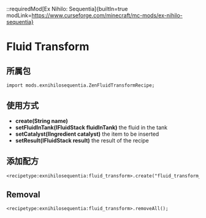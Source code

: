 ::requiredMod[Ex Nihilo: Sequentia]{builtIn=true modLink=https://www.curseforge.com/minecraft/mc-mods/ex-nihilo-sequentia}

# Fluid Transform

## 所属包
`import mods.exnihilosequentia.ZenFluidTransformRecipe;`

## 使用方式
- **create(String name)**
- **setFluidInTank(IFluidStack fluidInTank)** the fluid in the tank
- **setCatalyst(IIngredient catalyst)** the item to be inserted
- **setResult(IFluidStack result)** the result of the recipe


## 添加配方

```zenscript
<recipetype:exnihilosequentia:fluid_transform>.create("fluid_transform_test").setFluidInTank(<fluid:minecraft:lava>).setCatalyst(<item:minecraft:diamond>).setResult(<fluid:minecraft:water>);
```

## Removal

```zenscript
<recipetype:exnihilosequentia:fluid_transform>.removeAll();
```
